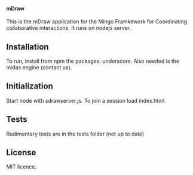 
#### mDraw

This is the mDraw application for the Mingo Framkework for Coordinating collaborative interactions. It runs on nodejs server.

## Installation

To run, install from npm the packages: underscore. Also needed is the midas engine (contact us).

## Initialization

Start node with sdrawserver.js. To join a session load index.html.

## Tests

Rudimentary tests are in the tests folder (not up to date)


## License

MIT licence.
